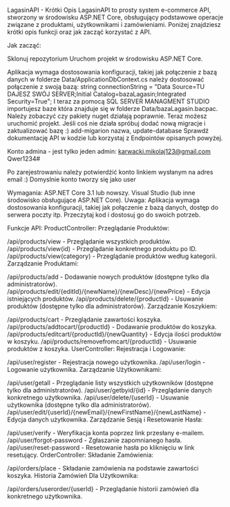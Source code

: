 LagasinAPI - Krótki Opis
LagasinAPI to prosty system e-commerce API, stworzony w środowisku ASP.NET Core, obsługujący podstawowe operacje związane z produktami, użytkownikami i zamówieniami. Poniżej znajdziesz krótki opis funkcji oraz jak zacząć korzystać z API.

Jak zacząć:

Sklonuj repozytorium
Uruchom projekt w środowisku ASP.NET Core.

Aplikacja wymaga dostosowania konfiguracji, takiej jak połączenie z bazą danych w folderze Data/ApplicationDbContext.cs należy dostosować połączenie z swoją bazą: 
string connectionString = "Data Source=TU DAJESZ SWÓJ SERVER;Initial Catalog=bazaLagasin;Integrated Security=True";
I teraz za pomocą SQL SERVER MANAGMENT STUDIO importujesz baze która znajduje się w folderze Data/bazaLagasin.bacpac.
Należy zobaczyć czy pakiety nuget działają poprawnie.
Teraz możesz uruchomić projekt.
Jeśli coś nie działa spróbuj dodać nową migracje i zaktualizować bazę :) add-migarion nazwa, update-database
Sprawdź dokumentację API w kodzie lub korzystaj z Endpointów opisanych powyżej.

Konto admina - jest tylko jeden admin:
karwacki.mikolaj123@gmail.com
Qwer1234#

Po zarejestrowaniu należy potwierdżić konto linkiem wysłanym na adres email :)
Domyslnie konto tworzy się jako user

Wymagania:
ASP.NET Core 3.1 lub nowszy.
Visual Studio (lub inne środowisko obsługujące ASP.NET Core).
Uwaga: Aplikacja wymaga dostosowania konfiguracji, takiej jak połączenie z bazą danych, dostęp do serwera poczty itp. Przeczytaj kod i dostosuj go do swoich potrzeb.





Funkcje API:
ProductController:
Przeglądanie Produktów:

/api/products/view - Przeglądanie wszystkich produktów.
/api/products/view(id) - Przeglądanie konkretnego produktu po ID.
/api/products/view(category) - Przeglądanie produktów według kategorii.
Zarządzanie Produktami:

/api/products/add - Dodawanie nowych produktów (dostępne tylko dla administratorów).
/api/products/edit/{editId}/{newName}/{newDesc}/{newPrice} - Edycja istniejących produktów.
/api/products/delete/{productId} - Usuwanie produktów (dostępne tylko dla administratorów).
Zarządzanie Koszykiem:

/api/products/cart - Przeglądanie zawartości koszyka.
/api/products/addtocart/{productId} - Dodawanie produktów do koszyka.
/api/products/editcart/{productId}/{newQuantity} - Edycja ilości produktów w koszyku.
/api/products/removefromcart/{productId} - Usuwanie produktów z koszyka.
UserController:
Rejestracja i Logowanie:

/api/user/register - Rejestracja nowego użytkownika.
/api/user/login - Logowanie użytkownika.
Zarządzanie Użytkownikami:

/api/user/getall - Przeglądanie listy wszystkich użytkowników (dostępne tylko dla administratorów).
/api/user/getbyid/{id} - Przeglądanie danych konkretnego użytkownika.
/api/user/delete/{userId} - Usuwanie użytkownika (dostępne tylko dla administratorów).
/api/user/edit/{userId}/{newEmail}/{newFirstName}/{newLastName} - Edycja danych użytkownika.
Zarządzanie Sesją i Resetowanie Hasła:

/api/user/verify - Weryfikacja konta poprzez link przesłany e-mailem.
/api/user/forgot-password - Zgłaszanie zapomnianego hasła.
/api/user/reset-password - Resetowanie hasła po kliknięciu w link resetujący.
OrderController:
Składanie Zamówienia:

/api/orders/place - Składanie zamówienia na podstawie zawartości koszyka.
Historia Zamówień Dla Użytkownika:

/api/orders/userorder/{userId} - Przeglądanie historii zamówień dla konkretnego użytkownika.
